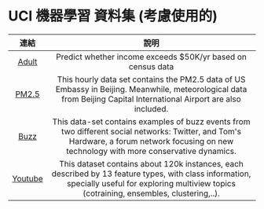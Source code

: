 # UCI 機器學習 資料集 (考慮使用的)


[Adult]:http://archive.ics.uci.edu/ml/datasets/Adult
[PM2.5]:http://archive.ics.uci.edu/ml/datasets/Beijing+PM2.5+Data#
[Buzz]:http://archive.ics.uci.edu/ml/datasets/Buzz+in+social+media+
[Youtube]:http://archive.ics.uci.edu/ml/datasets/YouTube+Multiview+Video+Games+Dataset#

|連結|說明|
|:-:|:-:|
|[Adult]    | Predict whether income exceeds $50K/yr based on census data|
|[PM2.5]    |This hourly data set contains the PM2.5 data of US Embassy in Beijing. Meanwhile, meteorological data from Beijing Capital International Airport are also included.|
|[Buzz]     |This data-set contains examples of buzz events from two different social networks: Twitter, and Tom's Hardware, a forum network focusing on new technology with more conservative dynamics.|
|[Youtube]  |This dataset contains about 120k instances, each described by 13 feature types, with class information, specially useful for exploring multiview topics (cotraining, ensembles, clustering,..).|

